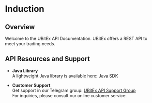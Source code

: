##

# Induction

## Overview

Welcome to the UBitEx API Documentation. UBitEx offers a REST API to meet your trading needs.

## API Resources and Support

- **Java Library**  
  A lightweight Java library is available here: [Java SDK](https://github.com/ubitex/api-ubitex.com)

- **Customer Support**  
  Get support in our Telegram group: [UBitEx API Support Group](https://t.me/ubitex_api_support)  
  For inquiries, please consult our online customer service.
